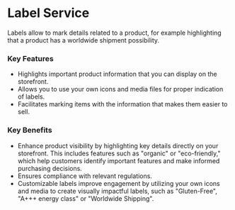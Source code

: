 # Label Service

Labels allow to mark details related to a product, for example highlighting that a product has a worldwide shipment possibility.

### Key Features
* Highlights important product information that you can display on the storefront.
* Allows you to use your own icons and media files for proper indication of labels.
* Facilitates marking items with the information that makes them easier to sell.

### Key Benefits
* Enhance product visibility by highlighting key details directly on your storefront. This includes features such as "organic" or "eco-friendly," which help customers identify important features and make informed purchasing decisions. 
* Ensures compliance with relevant regulations.
* Customizable labels improve engagement by utilizing your own icons and media to create visually impactful labels, such as "Gluten-Free", "A+++ energy class" or "Worldwide Shipping".
